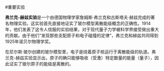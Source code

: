 #重要实验

**弗兰克-赫兹实验**是一个由德国物理学家詹姆斯·弗兰克和古斯塔夫·赫兹完成的著名物理实验。这实验首先直接地证实了玻尔模型离散能级概念的正确性。1914年，他们发表了这令人信服的实验结果，对于现代量子力学被科学界接受做出重大的贡献。由于他们“发现那些支配原子和电子碰撞的定律”，弗兰克和赫兹共同得到1925年诺贝尔物理学奖。

在尼尔斯·玻尔创建的玻尔模型里，电子是绕着原子核运行于离散能级的轨道。弗兰克-赫兹实验显示出，原子的确只能够吸收（受激）特定数量的能量（量子），因此证实了玻尔原子的能级是离散的。